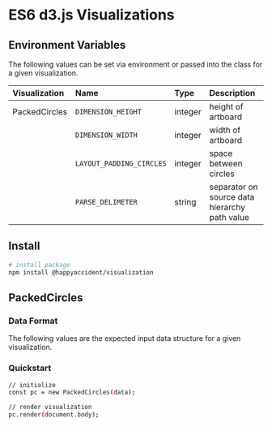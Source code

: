 # ES6 d3.js Visualizations

## Environment Variables

The following values can be set via environment or passed into the class for a given visualization.

| Visualization | Name | Type | Description |
| :-- | :-- | :-- | :-- |
| PackedCircles | `DIMENSION_HEIGHT` | integer | height of artboard |
| | `DIMENSION_WIDTH` | integer | width of artboard |
| | `LAYOUT_PADDING_CIRCLES` | integer | space between circles |
| | `PARSE_DELIMETER` | string | separator on source data hierarchy path value |

## Install

```bash
# install package
npm install @happyaccident/visualization
```

## PackedCircles

### Data Format

The following values are the expected input data structure for a given visualization.

### Quickstart

```bash
// initialize
const pc = new PackedCircles(data);

// render visualization
pc.render(document.body);
```
